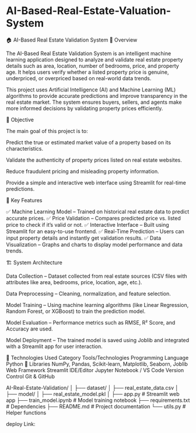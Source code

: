 # AI-Based-Real-Estate-Valuation-System


🏠 AI-Based Real Estate Validation System
📖 Overview

The AI-Based Real Estate Validation System is an intelligent machine learning application designed to analyze and validate real estate property details such as area, location, number of bedrooms, price, and property age. It helps users verify whether a listed property price is genuine, underpriced, or overpriced based on real-world data trends.

This project uses Artificial Intelligence (AI) and Machine Learning (ML) algorithms to provide accurate predictions and improve transparency in the real estate market. The system ensures buyers, sellers, and agents make more informed decisions by validating property prices efficiently.

🎯 Objective

The main goal of this project is to:

Predict the true or estimated market value of a property based on its characteristics.

Validate the authenticity of property prices listed on real estate websites.

Reduce fraudulent pricing and misleading property information.

Provide a simple and interactive web interface using Streamlit for real-time predictions.

🧠 Key Features

✅ Machine Learning Model – Trained on historical real estate data to predict accurate prices.
✅ Price Validation – Compares predicted price vs. listed price to check if it’s valid or not.
✅ Interactive Interface – Built using Streamlit for an easy-to-use frontend.
✅ Real-Time Prediction – Users can input property details and instantly get validation results.
✅ Data Visualization – Graphs and charts to display model performance and data trends.

🏗️ System Architecture

Data Collection – Dataset collected from real estate sources (CSV files with attributes like area, bedrooms, price, location, age, etc.).

Data Preprocessing – Cleaning, normalization, and feature selection.

Model Training – Using machine learning algorithms (like Linear Regression, Random Forest, or XGBoost) to train the prediction model.

Model Evaluation – Performance metrics such as RMSE, R² Score, and Accuracy are used.

Model Deployment – The trained model is saved using Joblib and integrated with a Streamlit app for user interaction.

🧩 Technologies Used
Category	Tools/Technologies
Programming Language	Python 🐍
Libraries	NumPy, Pandas, Scikit-learn, Matplotlib, Seaborn, Joblib
Web Framework	Streamlit
IDE/Editor	Jupyter Notebook / VS Code
Version Control	Git & GitHub


AI-Real-Estate-Validation/
│
├── dataset/
│   ├── real_estate_data.csv
│
├── model/
│   ├── real_estate_model.pkl
│
├── app.py                     # Streamlit web app
├── train_model.ipynb          # Model training notebook
├── requirements.txt           # Dependencies
├── README.md                  # Project documentation
└── utils.py                   # Helper functions

deploy Link: 
